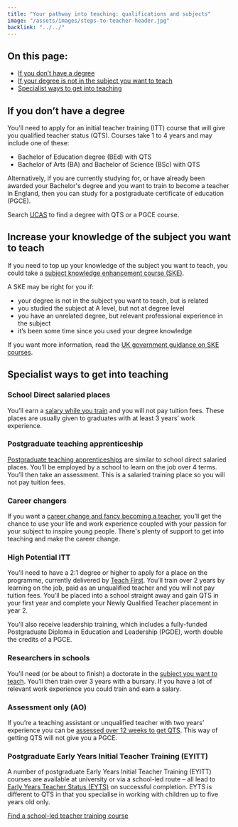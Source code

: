 ```yaml
---
title: "Your pathway into teaching: qualifications and subjects"
image: "/assets/images/steps-to-teacher-header.jpg"
backlink: "../../"
---
```


<div class="content__right">
<h2 class="link-block__header">On this page:</h2>
  
<ul class="link-block__list">
  <li><span><a href="#if-you-dont-have-a-degree">If you don’t have a degree</a></span></li>
  <li><span><a href="#if-your-degree-is-not-in-the-subject-you-want-to-teach">If your degree is not in the subject you want to teach</a></span></li>
  <li><span><a href="#specialist-ways-to-get-into-teaching">Specialist ways to get into teaching</a></span></li>
    </ul>
  </div>


<div class="content__left">


<h2 id="if-you-dont-have-a-degree">If you don’t have a degree</h2>

<p>You’ll need to apply for an initial teacher training (ITT) course that will give you qualified teacher status (QTS). Courses take 1 to 4 years and may include one of these:</p>

  <ul>
  <li><span>Bachelor of Education degree (BEd) with QTS</span></li>
  <li><span>Bachelor of Arts (BA) and Bachelor of Science (BSc) with QTS</span></li>
  </ul>

Alternatively, if you are currently studying for, or have already been awarded your Bachelor's degree and you want to train to become a teacher in England, then you can study for a postgraduate certificate of education (PGCE).  

<p>Search <a href="https://digital.ucas.com/search" target="_blank">UCAS</a> to find a degree with QTS or a PGCE course.</p>

<!--[Go back to the home page](../../)-->

<h2 id="if-your-degree-is-not-in-the-subject-you-want-to-teach">Increase your knowledge of the subject you want to teach</h2>

<p>If you need to top up your knowledge of the subject you want to teach, you could take a <a href="/guidance#subject-knowledge-enhancement-courses" target="_blank">subject knowledge enhancement course (SKE)</a>.</p> 
  
 <p>A SKE may be right for you if:</p>

  <ul>
  <li><span>your degree is not in the subject you want to teach, but is related</span></li>
  <li><span>you studied the subject at A level, but not at degree level</span></li>
  <li><span>you have an unrelated degree, but relevant professional experience in the subject</span></li>
  <li><span>it’s been some time since you used your degree knowledge</span></li>
  </ul>

<p>If you want more information, read the <a href="/guidance#subject-knowledge-enhancement-courses" target="_blank">UK government guidance on SKE courses</a>.</p>

<h2 id="specialist-ways-to-get-into-teaching">Specialist ways to get into teaching</h2>

<h3>School Direct salaried places</h3>

<p>You’ll earn a <a href="/guidance#salaried" target="_blank">salary while you train</a> and you will not pay tuition fees. These places are usually given to graduates with at least 3 years’ work experience.</p>

<h3>Postgraduate teaching apprenticeship</h3>

<p><a href="/guidance#find-postgraduate-teacher-training" target="_blank">Postgraduate teaching apprenticeships</a> are similar to school direct salaried places. You’ll be employed by a school to learn on the job over 4 terms. You’ll then take an assessment. This is a salaried training place so you will not pay tuition fees.</p>

<h3>Career changers</h3>

<p>If you want a <a href="/guidance#career-changers" target="_blank">career change and fancy becoming a teacher</a>, you’ll get the chance to use your life and work experience coupled with your passion for your subject to inspire young people.  There's plenty of support to get into teaching and make the career change. </p>

<h3>High Potential ITT</h3>

<p>You’ll need to have a 2:1 degree or higher to apply for a place on the programme, currently delivered by <a href="/guidance#high-potential-itt" target="_blank">Teach First</a>. You’ll train over 2 years by learning on the job, paid as an unqualified teacher and you will not pay tuition fees. You’ll be placed into a school straight away and gain QTS in your first year and complete your Newly Qualified Teacher placement in year 2.</p>
<p>You’ll also receive leadership training, which includes a fully-funded Postgraduate Diploma in Education and Leadership (PGDE), worth double the credits of a PGCE.</p>

<h3>Researchers in schools</h3>

<p>You’ll need (or be about to finish) a doctorate in the <a href="/guidance#researchers-in-schools" target="_blank">subject you want to teach</a>. You’ll then train over 3 years with a bursary. If you have a lot of relevant work experience you could train and earn a salary.</p>

<h3>Assessment only (AO)</h3>

<p>If you’re a teaching assistant or unqualified teacher with two years’ experience you can be <a href="/guidance#assessment-only-candidates-already-working-in-school" target="_blank">assessed over 12 weeks to get QTS</a>. This way of getting QTS will not give you a PGCE.</p>

<h3>Postgraduate Early Years Initial Teacher Training (EYITT)</h3>

<p>A number of postgraduate Early Years Initial Teacher Training (EYITT) courses are available at university or via a school-led route – all lead to <a href="/guidance#teaching-under-fives" target="_blank">Early Years Teacher Status (EYTS)</a> on successful completion. EYTS is different to QTS in that you specialise in working with children up to five years old only.</p>


<p><a href="https://www.gov.uk/find-postgraduate-teacher-training-courses" target="_blank">Find a school-led teacher training course</a></p>



